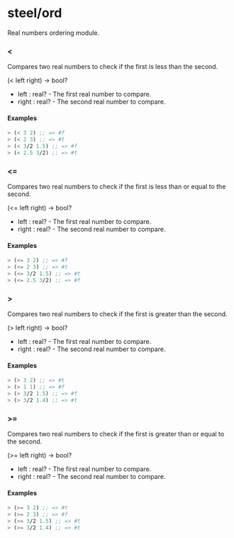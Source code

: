 # steel/ord
Real numbers ordering module.
### **<**
Compares two real numbers to check if the first is less than the second.

(< left right) -> bool?

* left : real? - The first real number to compare.
* right : real? - The second real number to compare.

#### Examples
```scheme
> (< 3 2) ;; => #f
> (< 2 3) ;; => #t
> (< 3/2 1.5) ;; => #f
> (< 2.5 3/2) ;; => #t
```
### **<=**
Compares two real numbers to check if the first is less than or equal to the second.

(<= left right) -> bool?

* left : real? - The first real number to compare.
* right : real? - The second real number to compare.

#### Examples
```scheme
> (<= 3 2) ;; => #f
> (<= 2 3) ;; => #t
> (<= 3/2 1.5) ;; => #t
> (<= 2.5 3/2) ;; => #f
```
### **>**
Compares two real numbers to check if the first is greater than the second.

(> left right) -> bool?

* left : real? - The first real number to compare.
* right : real? - The second real number to compare.

#### Examples
```scheme
> (> 3 2) ;; => #t
> (> 1 1) ;; => #f
> (> 3/2 1.5) ;; => #f
> (> 3/2 1.4) ;; => #t
```
### **>=**
Compares two real numbers to check if the first is greater than or equal to the second.

(>= left right) -> bool?

* left : real? - The first real number to compare.
* right : real? - The second real number to compare.

#### Examples
```scheme
> (>= 3 2) ;; => #t
> (>= 2 3) ;; => #f
> (>= 3/2 1.5) ;; => #t
> (>= 3/2 1.4) ;; => #t
```
